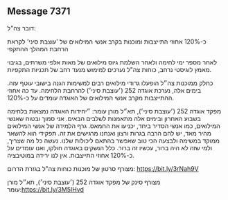 ## Message 7371

דובר צה"ל:

כ-120% אחוזי התייצבות ומוכנות בקרב אנשי המילואים של 'עוצבת סיני' לקראת הרחבת המהלך ההתקפי

לאחר מספר ימי לחימה ולאחר השלמת גיוס מילואים של מאות אלפי משרתים, בגיבוי מאמץ לוגיסטי נרחב, כוחות צה"ל נערכים למימוש מנעד רחב של תכניות התקפיות.

כחלק ממוכנות צה״ל הופעלו גדודי מילואים רבים למשימות הגנה בישובי עוטף עזה. בימים אלה, נערכת אוגדה 252 (׳עוצבת סיני׳) להרחבת הלחימה. עד כה אחוזי ההתייצבות מקרב אנשי המילואים של האוגדה עומדים על כ-120%. 

מפקד אוגדה 252 (׳עוצבת סיני׳), תא״ל מורן עומר: ״יחידות האוגדה נמצאות בלחימה בשבוע האחרון ובימים אלה מתאמנות לשלבים הבאים. אני סמוך ובטוח שאנשי המילואים, כמו אנשי הסדיר ביחד, יכניעו את החמאס. 
גרף הלמידה של אנשי המילואים מהיר מאד, יש להם הרבה בגרות ורצון ואנחנו מרגישים את זה. תפקידי הוא להשאר ממוקד במשימה ולבצעה הכי טוב שאפשר בהתאם ליכולות שלנו. נעשה כל מה שצריך, ולמי שזה לא היה ברור, עכשיו זה ברור. 
כלל הנשקים באוגדה חולקו, ואנו עומדים על כ-120% אחוזי התייצבות. אין לנו ירידה במוטיבציה. 

מצורף סרטון של מוכנות כוחות צה"ל בגזרת הדרום: https://bit.ly/3rNah9V

מצורף סינק של מפקד אוגדה 252 (׳עוצבת סיני׳), תא״ל מורן עומר:https://bit.ly/3M5IHvd

